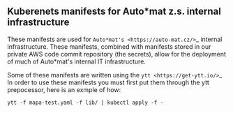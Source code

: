 Kuberenets manifests for Auto*mat z.s. internal infrastructure
-------------------------------------------------------------------

These manifests are used for `Auto*mat's <https://auto-mat.cz/>`_ internal infrastructure. These manifests, combined with manifests stored in our private AWS code commit repository (the secrets), allow for the deployment of much of Auto*mat's internal IT infrastructure.

Some of these manifests are written using the `ytt <https://get-ytt.io/>`_ In order to use these manifests you must first put them through the ytt prepocessor, here is an exmple of how:

``ytt -f mapa-test.yaml -f lib/ | kubectl apply -f -``
